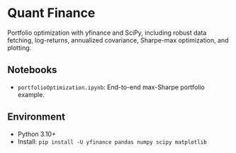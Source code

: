 # Quant Finance

Portfolio optimization with yfinance and SciPy, including robust data fetching, log-returns, annualized covariance, Sharpe-max optimization, and plotting.

## Notebooks
- `portfolioOptimization.ipynb`: End-to-end max-Sharpe portfolio example.

## Environment
- Python 3.10+
- Install: `pip install -U yfinance pandas numpy scipy matplotlib`
